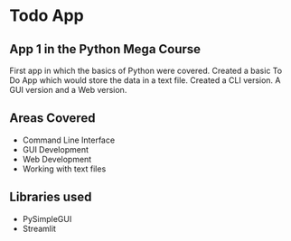 # Todo App

## App 1 in the Python Mega Course
First app in which the basics of Python were covered. Created a basic To Do App which would store the data in a text file.
Created a CLI version. A GUI version and a Web version.

## Areas Covered
- Command Line Interface
- GUI Development
- Web Development
- Working with text files

## Libraries used
- PySimpleGUI
- Streamlit